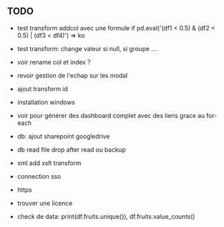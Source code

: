 
## TODO

- test transform addcol avec une formule if pd.eval('(df1 < 0.5) & (df2 < 0.5) | (df3 < df4)') => ko
- test transform: change valeur si null, si groupe ...

- voir rename col et index ?

- revoir gestion de l'echap sur les modal

- ajout transform id

- installation windows

- voir pour générer des dashboard complet avec des liens grace au for-each

- db: ajout sharepoint googledrive 
- db read file drop after read ou backup

- xml add xslt transform

- connection sso
- https

- trouver une licence

- check de data: print(df.fruits.unique()), df.fruits.value_counts()
